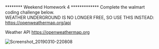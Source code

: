 ********  Weekend Homework 4 *************
Complete the walmart coding challenge below.  
WEATHER UNDERGROUND IS NO LONGER FREE, SO USE THIS INSTEAD:
https://openweathermap.org/api

Weather API
https://openweathermap.org

![Screenshot_20190310-220808](https://user-images.githubusercontent.com/32153064/54126055-01e30780-43dd-11e9-966c-71c6caf273e3.png)

